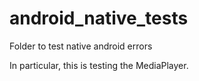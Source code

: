 # android_native_tests
Folder to test native android errors

In particular, this is testing the MediaPlayer.

